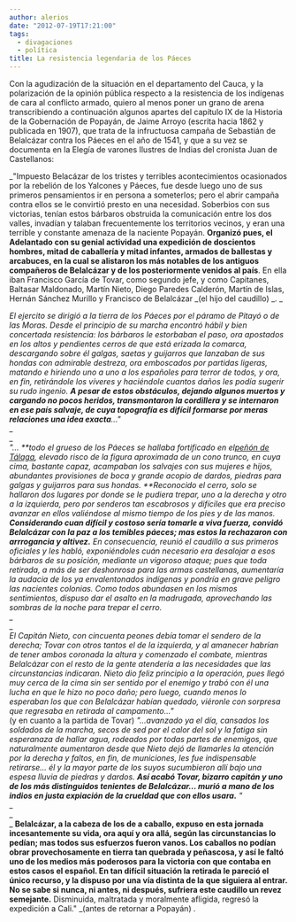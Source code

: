```yaml
---
author: alerios
date: "2012-07-19T17:21:00"
tags:
  - divagaciones
  - política
title: La resistencia legendaria de los Páeces
---
```


Con la agudización de la situación en el departamento del Cauca, y la
polarización de la opinión pública respecto a la resistencia de los indígenas
de cara al conflicto armado, quiero al menos poner un grano de arena
transcribiendo a continuación algunos apartes del capítulo IX de la Historia
de la Gobernación de Popayán, de Jaime Arroyo (escrita hacia 1862 y publicada
en 1907), que trata de la infructuosa campaña de Sebastián de Belalcázar
contra los Páeces en el año de 1541, y que a su vez se documenta en la Elegía
de varones Ilustres de Indias del cronista Juan de Castellanos:

_"Impuesto Belacázar de los tristes y terribles acontecimientos ocasionados
por la rebelión de los Yalcones y Páeces, fue desde luego uno de sus primeros
pensamientos ir en persona a someterlos; pero el abrir campaña contra ellos se
le convirtió presto en una necesidad. Soberbios con sus victorias, tenían
estos bárbaros obstruida la comunicación entre los dos valles, invadían y
talaban frecuentemente los territorios vecinos, y eran una terrible y
constante amenaza de la naciente Popayán. **Organizó pues, el Adelantado con
su genial actividad una expedición de doscientos hombres, mitad de caballería
y mitad infantes, armados de ballestas y arcabuces, en la cual se alistaron
los más notables de los antiguos compañeros de Belalcázar y de los
posteriormente venidos al país**. En ella iban Francisco García de Tovar, como
segundo jefe, y como Capitanes, Baltasar Maldonado, Martín Nieto, Diego
Paredes Calderón, Martín de Islas, Hernán Sánchez Murillo y Francisco de
Belalcázar _(el hijo del caudillo) _. _

_El ejercito se dirigió a la tierra de los Páeces por el páramo de Pitayó o
de las Moras. Desde el principio de su marcha encontró hábil y bien concertada
resistencia: los bárbaros le estorbaban el paso, ora apostados en los altos y
pendientes cerros de que está erizada la comarca, descargando sobre él galgas,
saetas y guijarros que lanzaban de sus hondas con admirable destreza, ora
emboscados por partidas ligeras, matando e hiriendo uno a uno a los españoles
para terror de todos, y ora, en fin, retirándole los víveres y haciéndole
cuantos daños les podía sugerir su rudo ingenio. **A pesar de estos
obstáculos, dejando algunos muertos y cargando no pocos heridos, transmontaron
la cordillera y se internaron en ese país salvaje, de cuya topografía es
difícil formarse por meras relaciones una idea exacta**..."_  
 \_  
\_  
 _"... **todo el grueso de los Páeces se hallaba fortificado en el[peñón de
Tálaga](https://maps.google.com/maps/place?ftid=0x8e3aea4aa0506431:0x7cf1acca86b0d3b0&q=t%C3%A1laga,+cauca&hl=en&ved=0CA0Q-gswAA&sa=X&ei=FjsIUJ_RF6WZiQfStsWSBQ&sig2=fUdU4nYde3gazRv_fe6frA),
elevado risco de la figura aproximada de un cono trunco, en cuya cima,
bastante capaz, acampaban los salvajes con sus mujeres e hijos, abundantes
provisiones de boca y grande acopio de dardos, piedras para galgas y guijarros
para sus hondas. **Reconocido el cerro, solo se hallaron dos lugares por donde
se le pudiera trepar, uno a la derecha y otro a la izquierda, pero por
senderos tan escabrosos y difíciles que era preciso avanzar en ellos
valiéndose al mismo tiempo de los pies y de las manos. **Considerando cuan
difícil y costoso sería tomarle a viva fuerza, convidó Belalcázar con la paz a
los temibles páeces; mas estos la rechazaron con arrrogancia y altivez.** En
consecuencia, reunió el caudillo a sus primeros oficiales y les habló,
exponiéndoles cuán necesario era desalojar a esos bárbaros de su posición,
mediante un vigoroso ataque; pues que toda retirada, a más de ser deshonrosa
para las armas castellanas, aumentaría la audacia de los ya envalentonados
indígenas y pondría en grave peligro las nacientes colonias. Como todos
abundasen en los mismos sentimientos, dispuso dar el asalto en la madrugada,
aprovechando las sombras de la noche para trepar el cerro._  
 \_  
\_  
 _El Capitán Nieto, con cincuenta peones debía tomar el sendero de la derecha;
Tovar con otros tantos el de la izquierda, y al amanecer habrían de tener
ambos coronada la altura y comenzado el combate, mientras Belalcázar con el
resto de la gente atendería a las necesidades que las circunstancias
indicaran. Nieto dio feliz principio a la operación, pues llegó muy cerca de
la cima sin ser sentido por el enemigo y trabó con él una lucha en que le hizo
no poco daño; pero luego, cuando menos lo esperaban los que con Belalcázar
habían quedado, viéronle con sorpresa que regresaba en retirada al
campamento..."_  
(y en cuanto a la partida de Tovar) _"...avanzado ya el día, cansados los
soldados de la marcha, secos de sed por el calor del sol y la fatiga sin
esperanaza de hallar agua, rodeados por todas partes de enemigos, que
naturalmente aumentaron desde que Nieto dejó de llamarles la atención por la
derecha y faltos, en fin, de municiones, les fue indispensable retirarse... él
y la mayor parte de los suyos sucumbieron allí bajo una espesa lluvia de
piedras y dardos. **Así acabó Tovar, bizarro capitán y uno de los más
distinguidos tenientes de Belalcázar... murió a mano de los indios en justa
expiación de la crueldad que con ellos usara.** "_  
 \_  
\_  
 _ **Belalcázar, a la cabeza de los de a caballo, expuso en esta jornada
incesantemente su vida, ora aquí y ora allá, según las circunstancias lo
pedían; mas todos sus esfuerzos fueron vanos. Los caballos no podían obrar
provechosamente en tierra tan quebrada y peñascosa, y así le faltó uno de los
medios más poderosos para la victoria con que contaba en estos casos el
español. En tan difícil situación la retirada le pareció el único recurso, y
la dispuso por una vía distinta de la que siguiera al entrar. No se sabe si
nunca, ni antes, ni después, sufriera este caudillo un revez semejante.**
Disminuida, maltratada y moralmente afligida, regresó la expedición a Cali."
_(antes de retornar a Popayán) _._
